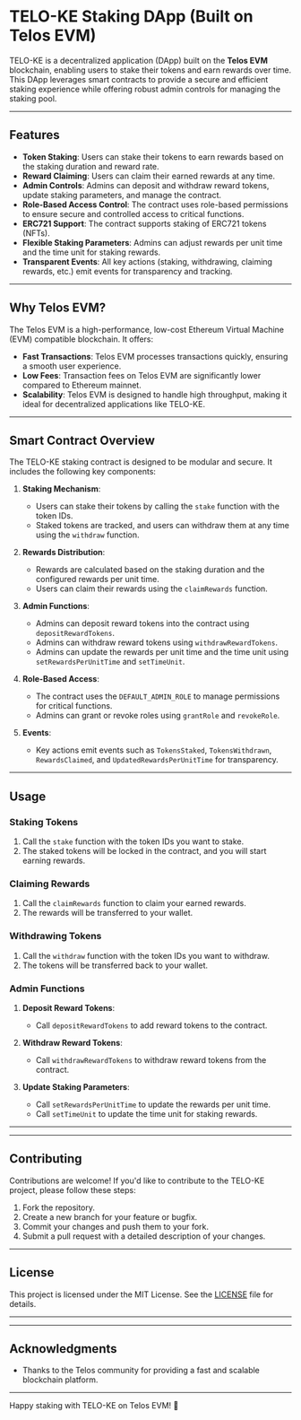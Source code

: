 # TELO-KE Staking DApp (Built on Telos EVM)

TELO-KE is a decentralized application (DApp) built on the **Telos EVM** blockchain, enabling users to stake their tokens and earn rewards over time. This DApp leverages smart contracts to provide a secure and efficient staking experience while offering robust admin controls for managing the staking pool.

---

## Features

- **Token Staking**: Users can stake their tokens to earn rewards based on the staking duration and reward rate.
- **Reward Claiming**: Users can claim their earned rewards at any time.
- **Admin Controls**: Admins can deposit and withdraw reward tokens, update staking parameters, and manage the contract.
- **Role-Based Access Control**: The contract uses role-based permissions to ensure secure and controlled access to critical functions.
- **ERC721 Support**: The contract supports staking of ERC721 tokens (NFTs).
- **Flexible Staking Parameters**: Admins can adjust rewards per unit time and the time unit for staking rewards.
- **Transparent Events**: All key actions (staking, withdrawing, claiming rewards, etc.) emit events for transparency and tracking.

---

## Why Telos EVM?

The Telos EVM is a high-performance, low-cost Ethereum Virtual Machine (EVM) compatible blockchain. It offers:

- **Fast Transactions**: Telos EVM processes transactions quickly, ensuring a smooth user experience.
- **Low Fees**: Transaction fees on Telos EVM are significantly lower compared to Ethereum mainnet.
- **Scalability**: Telos EVM is designed to handle high throughput, making it ideal for decentralized applications like TELO-KE.

---

## Smart Contract Overview

The TELO-KE staking contract is designed to be modular and secure. It includes the following key components:

1. **Staking Mechanism**:
   - Users can stake their tokens by calling the `stake` function with the token IDs.
   - Staked tokens are tracked, and users can withdraw them at any time using the `withdraw` function.

2. **Rewards Distribution**:
   - Rewards are calculated based on the staking duration and the configured rewards per unit time.
   - Users can claim their rewards using the `claimRewards` function.

3. **Admin Functions**:
   - Admins can deposit reward tokens into the contract using `depositRewardTokens`.
   - Admins can withdraw reward tokens using `withdrawRewardTokens`.
   - Admins can update the rewards per unit time and the time unit using `setRewardsPerUnitTime` and `setTimeUnit`.

4. **Role-Based Access**:
   - The contract uses the `DEFAULT_ADMIN_ROLE` to manage permissions for critical functions.
   - Admins can grant or revoke roles using `grantRole` and `revokeRole`.

5. **Events**:
   - Key actions emit events such as `TokensStaked`, `TokensWithdrawn`, `RewardsClaimed`, and `UpdatedRewardsPerUnitTime` for transparency.

---


## Usage

### Staking Tokens

1. Call the `stake` function with the token IDs you want to stake.
2. The staked tokens will be locked in the contract, and you will start earning rewards.

### Claiming Rewards

1. Call the `claimRewards` function to claim your earned rewards.
2. The rewards will be transferred to your wallet.

### Withdrawing Tokens

1. Call the `withdraw` function with the token IDs you want to withdraw.
2. The tokens will be transferred back to your wallet.

### Admin Functions

1. **Deposit Reward Tokens**:
   - Call `depositRewardTokens` to add reward tokens to the contract.

2. **Withdraw Reward Tokens**:
   - Call `withdrawRewardTokens` to withdraw reward tokens from the contract.

3. **Update Staking Parameters**:
   - Call `setRewardsPerUnitTime` to update the rewards per unit time.
   - Call `setTimeUnit` to update the time unit for staking rewards.

---

---

## Contributing

Contributions are welcome! If you'd like to contribute to the TELO-KE project, please follow these steps:

1. Fork the repository.
2. Create a new branch for your feature or bugfix.
3. Commit your changes and push them to your fork.
4. Submit a pull request with a detailed description of your changes.

---

## License

This project is licensed under the MIT License. See the [LICENSE](LICENSE) file for details.

---

---

## Acknowledgments

- Thanks to the Telos community for providing a fast and scalable blockchain platform.

---

Happy staking with TELO-KE on Telos EVM! 🚀
